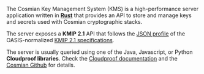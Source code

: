 The Cosmian Key Management System (KMS) is a high-performance server application written in [**Rust**](https://www.rust-lang.org/) that provides an API to store and manage keys and secrets used with Cosmian cryptographic stacks.

The server exposes a **KMIP 2.1** API that follows the [JSON profile](https://docs.oasis-open.org/kmip/kmip-profiles/v2.1/os/kmip-profiles-v2.1-os.html#_Toc32324415) of the OASIS-normalized [KMIP 2.1 specifications](https://docs.oasis-open.org/kmip/kmip-spec/v2.1/cs01/kmip-spec-v2.1-cs01.html).

The server is usually queried using one of the Java, Javascript, or Python **Cloudproof libraries**. Check the [Cloudproof documentation](https://docs.cosmian.com/cloudproof_encryption/application_level_encryption/) and the [Cosmian Github](https://github.com/Cosmian) for details.

<!-- The supported cryptographic schemes are listed below.

#### AES 256 GCM

Used as a building block for other cryptographic primitives below, AES 256 GCM is fully supported in the KMS.
Keys are set to 256 bits to provide ~128 bits quantum resistance and the scheme uses Galois Counter Mode to offer a fast authenticated encryption algorithm.

This implementation uses a 96 bits Nonce, a 128 bits MAC and is based on the AES native instruction when available in the CPU or uses the Rust AES software package otherwise. See the [aes-gcm](https://github.com/RustCrypto/AEADs/tree/master/aes-gcm) Rust crate for details and Cosmian wrapper in [cosmian_crypto_core](https://github.com/Cosmian/crypto_core)

#### xChacha20 Poly1305

As an alternative symmetric cryptographic building block to AES GCM, the xChacha20 Poly1305 construction found in [libsodium](https://doc.libsodium.org/) is also available in the KMS.

#### Ristretto x25519

Base elliptic curve cryptography is provided using curve 25519 on the prime order Ristretto group.

The curve implementation is from the [curve25519-dalek](https://github.com/dalek-cryptography/curve25519-dalek) repository while the [cosmian_crypto_base](https://github.com/Cosmian/crypto_base) open source library provides an implementation of ECIES on the curve (Elliptic Curve Integrated Encryption Scheme).

#### Multi-user Encryption: CoverCrypt

The KMS encryption implementation is based on [CoverCrypt](https://github.com/Cosmian/cover_crypt) which is a multi‑user encryption solution which provides access rights to users with respect to
an access policy where the policy over attributes can be expressed as a union of users' rights. **CoverCrypt** has been proposed as a more efficient alternative to [Attribute-Based Encryption for Fine-Grained Access Control of Encrypted Data](https://eprint.iacr.org/2006/309.pdf) by vipul Goyal, Omkant Pandey, Amit Sahai, Brent Waters.

Please refer to the [Cosmian CoverCrypt documentation](https://github.com/Cosmian/cover_crypt/blob/develop/bib/CoverCrypt.pdf) for more details.

#### Format Preserving Encryption (FPE)

Format Preserving Encryption (FPE) is, as the name implies, used to keep the format of the encrypted data identical to that of the clear text data. Consider a credit card number of 16 digits; after encryption, the cipher text will still look like a 16 digit credit card number. FPE is particularly useful to add encryption in forms or databases where the data format cannot be changed.

Cosmian KMS exposes the [NIST recommended FF1 algorithm](https://nvlpubs.nist.gov/nistpubs/SpecialPublications/NIST.SP.800-38G.pdf). A [recent cryptanalysis paper](https://eprint.iacr.org/2020/1311) has exposed new attacks, and the Cosmian implementation of FF1 includes the increased umber of rounds of the Feistel recommended in the paper. Cosmian has open-sourced its implementation in [cosmian_crypto_base](https://github.com/Cosmian/crypto_base); check the `ff1.rs` files for details. -->
